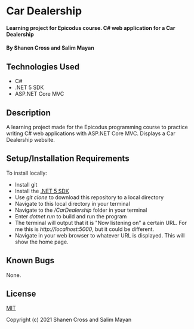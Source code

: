 # Car Dealership

#### Learning project for Epicodus course. C# web application for a Car Dealership
#### By Shanen Cross and Salim Mayan

## Technologies Used

* C#
* .NET 5 SDK
* ASP.NET Core MVC

## Description

A learning project made for the Epicodus programming course to practice writing C# web applications with ASP.NET Core MVC. Displays a Car Dealership website.

## Setup/Installation Requirements

To install locally:
* Install git
* Install the [.NET 5 SDK](https://dotnet.microsoft.com/download/dotnet/5.0)
* Use _git clone_ to download this repository to a local directory
* Navigate to this local directory in your terminal
* Navigate to the _/CarDealership_ folder in your terminal
* Enter _dotnet run_ to build and run the program
* The terminal will output that it is "Now listening on" a certain URL. For me this is _http://localhost:5000_, but it could be different.
* Navigate in your web browser to whatever URL is displayed. This will show the home page.

## Known Bugs

None.

## License

[MIT](LICENSE)

Copyright (c) 2021 Shanen Cross and Salim Mayan
